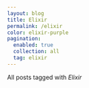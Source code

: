 ```yaml
---
layout: blog
title: Elixir
permalink: /elixir
color: elixir-purple
pagination:
  enabled: true
  collection: all
  tag: elixir
---
```


All posts tagged with _Elixir_
